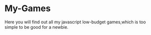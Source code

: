 # My-Games
Here you will find out all my javascript low-budget games,which is too simple to be good for a newbie.
